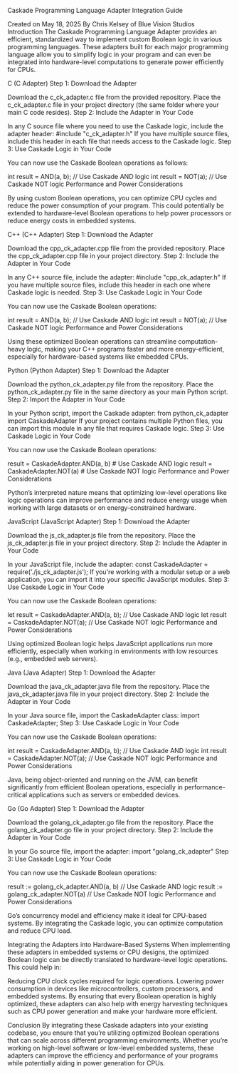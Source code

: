 Caskade Programming Language Adapter Integration Guide

Created on May 18, 2025
By Chris Kelsey of Blue Vision Studios
Introduction
The Caskade Programming Language Adapter provides an efficient, standardized way to implement custom Boolean logic in various programming languages. These adapters built for each major programming language allow you to simplify logic in your program and can even be integrated into hardware-level computations to generate power efficiently for CPUs.

C (C Adapter)
Step 1: Download the Adapter

Download the c_ck_adapter.c file from the provided repository.
Place the c_ck_adapter.c file in your project directory (the same folder where your main C code resides).
Step 2: Include the Adapter in Your Code

In any C source file where you need to use the Caskade logic, include the adapter header:
#include "c_ck_adapter.h"
If you have multiple source files, include this header in each file that needs access to the Caskade logic.
Step 3: Use Caskade Logic in Your Code

You can now use the Caskade Boolean operations as follows:

int result = AND(a, b);  // Use Caskade AND logic
int result = NOT(a);     // Use Caskade NOT logic
Performance and Power Considerations

By using custom Boolean operations, you can optimize CPU cycles and reduce the power consumption of your program. This could potentially be extended to hardware-level Boolean operations to help power processors or reduce energy costs in embedded systems.

C++ (C++ Adapter)
Step 1: Download the Adapter

Download the cpp_ck_adapter.cpp file from the provided repository.
Place the cpp_ck_adapter.cpp file in your project directory.
Step 2: Include the Adapter in Your Code

In any C++ source file, include the adapter:
#include "cpp_ck_adapter.h"
If you have multiple source files, include this header in each one where Caskade logic is needed.
Step 3: Use Caskade Logic in Your Code

You can now use the Caskade Boolean operations:

int result = AND(a, b);  // Use Caskade AND logic
int result = NOT(a);     // Use Caskade NOT logic
Performance and Power Considerations

Using these optimized Boolean operations can streamline computation-heavy logic, making your C++ programs faster and more energy-efficient, especially for hardware-based systems like embedded CPUs.

Python (Python Adapter)
Step 1: Download the Adapter

Download the python_ck_adapter.py file from the repository.
Place the python_ck_adapter.py file in the same directory as your main Python script.
Step 2: Import the Adapter in Your Code

In your Python script, import the Caskade adapter:
from python_ck_adapter import CaskadeAdapter
If your project contains multiple Python files, you can import this module in any file that requires Caskade logic.
Step 3: Use Caskade Logic in Your Code

You can now use the Caskade Boolean operations:

result = CaskadeAdapter.AND(a, b)  # Use Caskade AND logic
result = CaskadeAdapter.NOT(a)     # Use Caskade NOT logic
Performance and Power Considerations

Python’s interpreted nature means that optimizing low-level operations like logic operations can improve performance and reduce energy usage when working with large datasets or on energy-constrained hardware.

JavaScript (JavaScript Adapter)
Step 1: Download the Adapter

Download the js_ck_adapter.js file from the repository.
Place the js_ck_adapter.js file in your project directory.
Step 2: Include the Adapter in Your Code

In your JavaScript file, include the adapter:
const CaskadeAdapter = require('./js_ck_adapter.js');
If you're working with a modular setup or a web application, you can import it into your specific JavaScript modules.
Step 3: Use Caskade Logic in Your Code

You can now use the Caskade Boolean operations:

let result = CaskadeAdapter.AND(a, b);  // Use Caskade AND logic
let result = CaskadeAdapter.NOT(a);     // Use Caskade NOT logic
Performance and Power Considerations

Using optimized Boolean logic helps JavaScript applications run more efficiently, especially when working in environments with low resources (e.g., embedded web servers).

Java (Java Adapter)
Step 1: Download the Adapter

Download the java_ck_adapter.java file from the repository.
Place the java_ck_adapter.java file in your project directory.
Step 2: Include the Adapter in Your Code

In your Java source file, import the CaskadeAdapter class:
import CaskadeAdapter;
Step 3: Use Caskade Logic in Your Code

You can now use the Caskade Boolean operations:

int result = CaskadeAdapter.AND(a, b);  // Use Caskade AND logic
int result = CaskadeAdapter.NOT(a);     // Use Caskade NOT logic
Performance and Power Considerations

Java, being object-oriented and running on the JVM, can benefit significantly from efficient Boolean operations, especially in performance-critical applications such as servers or embedded devices.

Go (Go Adapter)
Step 1: Download the Adapter

Download the golang_ck_adapter.go file from the repository.
Place the golang_ck_adapter.go file in your project directory.
Step 2: Include the Adapter in Your Code

In your Go source file, import the adapter:
import "golang_ck_adapter"
Step 3: Use Caskade Logic in Your Code

You can now use the Caskade Boolean operations:

result := golang_ck_adapter.AND(a, b)  // Use Caskade AND logic
result := golang_ck_adapter.NOT(a)     // Use Caskade NOT logic
Performance and Power Considerations

Go’s concurrency model and efficiency make it ideal for CPU-based systems. By integrating the Caskade logic, you can optimize computation and reduce CPU load.

Integrating the Adapters into Hardware-Based Systems
When implementing these adapters in embedded systems or CPU designs, the optimized Boolean logic can be directly translated to hardware-level logic operations. This could help in:

Reducing CPU clock cycles required for logic operations.
Lowering power consumption in devices like microcontrollers, custom processors, and embedded systems.
By ensuring that every Boolean operation is highly optimized, these adapters can also help with energy harvesting techniques such as CPU power generation and make your hardware more efficient.

Conclusion
By integrating these Caskade adapters into your existing codebase, you ensure that you’re utilizing optimized Boolean operations that can scale across different programming environments. Whether you’re working on high-level software or low-level embedded systems, these adapters can improve the efficiency and performance of your programs while potentially aiding in power generation for CPUs.
